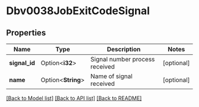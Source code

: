 # Dbv0038JobExitCodeSignal

## Properties

Name | Type | Description | Notes
------------ | ------------- | ------------- | -------------
**signal_id** | Option<**i32**> | Signal number process received | [optional]
**name** | Option<**String**> | Name of signal received | [optional]

[[Back to Model list]](../README.md#documentation-for-models) [[Back to API list]](../README.md#documentation-for-api-endpoints) [[Back to README]](../README.md)


